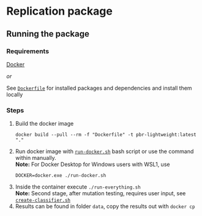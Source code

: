 # Replication package

## Running the package

### Requirements
[Docker](https://www.docker.com/)

*or*

See [`Dockerfile`](./Dockerfile) for installed packages and dependencies
and install them locally

### Steps

1. Build the docker image
    ```shell
    docker build --pull --rm -f "Dockerfile" -t pbr-lightweight:latest "."
    ```
2. Run docker image with [`run-docker.sh`](./run-docker.sh) bash script or use the command within manually.  
    **Note:** For Docker Desktop for Windows users with WSL1, use
    ```shell
    DOCKER=docker.exe ./run-docker.sh
    ```
3. Inside the container execute `./run-everything.sh`  
    **Note:** Second stage, after mutation testing, requires user input, see [`create-classifier.sh`](./create-classifier.sh)
4. Results can be found in folder `data`, copy the results out with `docker cp`
